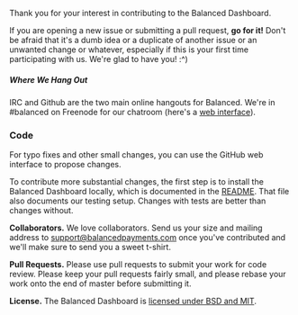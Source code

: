 Thank you for your interest in contributing to the Balanced Dashboard.

If you are opening a new issue or submitting a pull request, **go for it!**
Don't be afraid that it's a dumb idea or a duplicate of another
issue or an unwanted change or whatever, especially if this is your first time
participating with us. We're glad to have you! :^)

##### Where We Hang Out

IRC and Github are the two main online hangouts for Balanced. We're in #balanced 
on Freenode for our chatroom (here's a [web interface](https://webchat.freenode.net/)). 


### Code

For typo fixes and other small changes, you can use the GitHub web interface to
propose changes.

To contribute more substantial changes, the first step is to install the Balanced Dashboard
locally, which is documented in the
[README](https://github.com/balanced/balanced-dashboard#readme). That file also
documents our testing setup. Changes with tests are better than changes
without.


**Collaborators.** We love collaborators. Send us your size and mailing address to 
support@balancedpayments.com once you've contributed and we'll make sure to send you a sweet t-shirt.

**Pull Requests.** Please use pull requests to submit your work for code
review. Please keep your pull requests fairly small, and please rebase your
work onto the end of master before submitting it.


**License.** The Balanced Dashboard is [licensed under
BSD and MIT](https://github.com/balanced/balanced-dashboard/tree/master/LICENSE).
